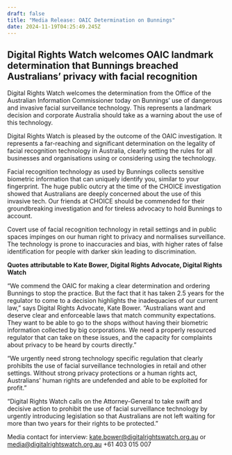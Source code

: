 ```yaml
---
draft: false
title: "Media Release: OAIC Determination on Bunnings"
date: 2024-11-19T04:25:49.245Z
---
```

## Digital Rights Watch welcomes OAIC landmark determination that Bunnings breached Australians’ privacy with facial recognition

Digital Rights Watch welcomes the determination from the Office of the Australian Information Commissioner today on Bunnings’ use of dangerous and invasive facial surveillance technology. This represents a landmark decision and corporate Australia should take as a warning about the use of this technology.

Digital Rights Watch is pleased by the outcome of the OAIC investigation. It represents a far-reaching and significant determination on the legality of facial recognition technology in Australia, clearly setting the rules for all businesses and organisations using or considering using the technology.

Facial recognition technology as used by Bunnings collects sensitive biometric information that can uniquely identify you, similar to your fingerprint. The huge public outcry at the time of the CHOICE investigation showed that Australians are deeply concerned about the use of this invasive tech. Our friends at CHOICE should be commended for their groundbreaking investigation and for tireless advocacy to hold Bunnings to account.

Covert use of facial recognition technology in retail settings and in public spaces impinges on our human right to privacy and normalises surveillance. The technology is prone to inaccuracies and bias, with higher rates of false identification for people with darker skin leading to discrimination.

**Quotes attributable to Kate Bower, Digital Rights Advocate, Digital Rights Watch**

“We commend the OAIC for making a clear determination and ordering Bunnings to stop the practice. But the fact that it has taken 2.5 years for the regulator to come to a decision highlights the inadequacies of our current law,” says Digital Rights Advocate, Kate Bower.  “Australians want and deserve clear and enforceable laws that match community expectations. They want to be able to go to the shops without having their biometric information collected by big corporations. We need a properly resourced regulator that can take on these issues, and the capacity for complaints about privacy to be heard by courts directly.”

“We urgently need strong technology specific regulation that clearly prohibits the use of facial surveillance technologies in retail and other settings. Without strong privacy protections or a human rights act, Australians’ human rights are undefended and able to be exploited for profit.” 

“Digital Rights Watch calls on the Attorney-General to take swift and decisive action to prohibit the use of facial surveillance technology by urgently introducing legislation so that Australians are not left waiting for more than two years for their rights to be protected.”  

Media contact for interview: kate.bower@digitalrightswatch.org.au or media@digitalrightswatch.org.au +61 403 015 007